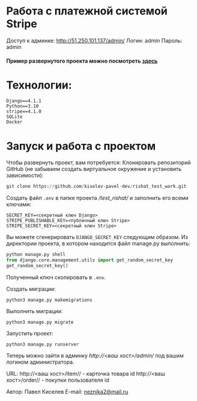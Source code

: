 # Работа с платежной системой Stripe

Доступ к админке:
http://51.250.101.137/admin/
Логин: admin
Пароль: admin

#### Пример развернутого проекта можно посмотреть [здесь](http://51.250.101.137/)

# Технологии:
    Django==4.1.1
    Python==3.10
    stripe==4.1.0
    SQLite
    Docker

# Запуск и работа с проектом
Чтобы развернуть проект, вам потребуется:
Клонировать репозиторий GitHub (не забываем создать виртуальное окружение и установить зависимости):
```python
git clone https://github.com/kiselev-pavel-dev/rishat_test_work.git
```
Создать файл ```.env``` в папке проекта _/test_rishat/_ и заполнить его всеми ключами:
```
SECRET_KEY=<секретный ключ Django>
STRIPE_PUBLISHABLE_KEY=<публичный ключ Stripe>
STRIPE_SECRET_KEY=<секретный ключ Stripe>
```
Вы можете сгенерировать ```DJANGO_SECRET_KEY``` следующим образом. 
Из директории проекта, в котором находится файл manage.py выполнить:
```python
python manage.py shell
from django.core.management.utils import get_random_secret_key  
get_random_secret_key()
```
Полученный ключ скопировать в ```.env```.

Создать миграции:

```
python3 manage.py makemigrations
```

Выполнить миграции:

```
python3 manage.py migrate
```

Запустить проект:

```
python3 manage.py runserver
```

Теперь можно зайти в админку _http://<ваш хост>/admin/_ под вашим логином администратора.

URL:
http://<ваш хост>/item/<id>/ - карточка товара id
http://<ваш хост>/order/<id>/ - покупки пользователя id


Автор: Павел Киселев
E-mail: neznika2@mail.ru
